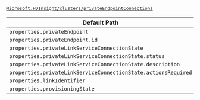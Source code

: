 [`Microsoft.HDInsight/clusters/privateEndpointConnections`](https://docs.microsoft.com/en-us/azure/templates/microsoft.hdinsight/clusters/privateendpointconnections)

| Default Path | Alias |
|---|---|
| `properties.privateEndpoint` | `Microsoft.HDInsight/clusters/privateEndpointConnections/privateEndpoint` |
| `properties.privateEndpoint.id` | `Microsoft.HDInsight/clusters/privateEndpointConnections/privateEndpoint.id` |
| `properties.privateLinkServiceConnectionState` | `Microsoft.HDInsight/clusters/privateEndpointConnections/privateLinkServiceConnectionState` |
| `properties.privateLinkServiceConnectionState.status` | `Microsoft.HDInsight/clusters/privateEndpointConnections/privateLinkServiceConnectionState.status` |
| `properties.privateLinkServiceConnectionState.description` | `Microsoft.HDInsight/clusters/privateEndpointConnections/privateLinkServiceConnectionState.description` |
| `properties.privateLinkServiceConnectionState.actionsRequired` | `Microsoft.HDInsight/clusters/privateEndpointConnections/privateLinkServiceConnectionState.actionsRequired` |
| `properties.linkIdentifier` | `Microsoft.HDInsight/clusters/privateEndpointConnections/linkIdentifier` |
| `properties.provisioningState` | `Microsoft.HDInsight/clusters/privateEndpointConnections/provisioningState` |

